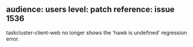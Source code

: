 audience: users 
level: patch
reference: issue 1536
---
taskcluster-client-web no longer shows the 'hawk is undefined' regression error.
